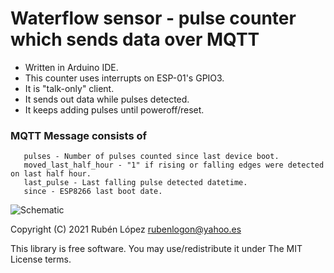 # Waterflow sensor - pulse counter which sends data over MQTT

* Written in Arduino IDE.
* This counter uses interrupts on ESP-01's GPIO3.
* It is "talk-only" client. 
* It sends out data while pulses detected.
* It keeps adding pulses until poweroff/reset.

### MQTT Message consists of 
       pulses - Number of pulses counted since last device boot.
       moved_last_half_hour - "1" if rising or falling edges were detected on last half hour.
       last_pulse - Last falling pulse detected datetime.
       since - ESP8266 last boot date.
  
![Schematic](https://raw.githubusercontent.com/logon84/waterflow_sensor_aka_pulse_counter/main/schematic.png)

Copyright (C) 2021 Rubén López <rubenlogon@yahoo.es>  

This library is free software. You may use/redistribute it under The MIT License terms. 
 
